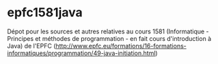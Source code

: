 # epfc1581java
Dépot pour les sources et autres relatives au cours 1581 (Informatique - Principes et méthodes de programmation - en fait cours d'introduction à Java) de l'EPFC (http://www.epfc.eu/formations/16-formations-informatiques/programmation/49-java-initiation.html) 
